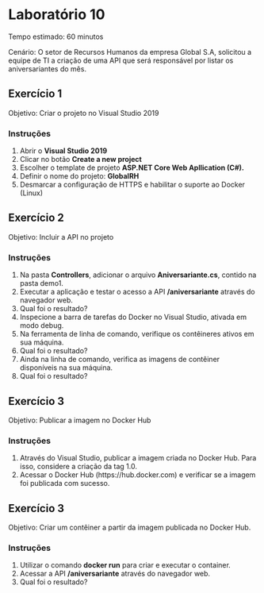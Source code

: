 # Laboratório 10

Tempo estimado: 60 minutos

Cenário: O setor de Recursos Humanos da empresa Global S.A, solicitou a equipe de TI a criação de uma API que será responsável por listar os aniversariantes do mês.

## Exercício 1
 
Objetivo: Criar o projeto no Visual Studio 2019

### Instruções

<ol>
    <li> Abrir o <b>Visual Studio 2019</b>
    <li> Clicar no botão <b>Create a new project</b>
    <li> Escolher o template de projeto <b>ASP.NET Core Web Apllication (C#).</b>
    <li> Definir o nome do projeto: <b>GlobalRH</b>
    <li> Desmarcar a configuração de HTTPS e habilitar o suporte ao Docker (Linux)</b>
</ol>

## Exercício 2
 
Objetivo: Incluir a API no projeto

### Instruções

<ol>
    <li> Na pasta <b>Controllers</b>, adicionar o arquivo <b>Aniversariante.cs</b>, contido na pasta demo1.
    <li> Executar a aplicação e testar o acesso a API <b>/aniversariante</b> através do navegador web.
    <li> Qual foi o resultado?
    <li> Inspecione a barra de tarefas do Docker no Visual Studio, ativada em modo debug.
    <li> Na ferramenta de linha de comando, verifique os contêineres ativos em sua máquina.
    <li> Qual foi o resultado?
    <li> Ainda na linha de comando, verifica as imagens de contêiner disponíveis na sua máquina.
    <li> Qual foi o resultado?
</ol>

## Exercício 3
 
Objetivo: Publicar a imagem no Docker Hub

### Instruções

<ol>
    <li> Através do Visual Studio, publicar a imagem criada no Docker Hub. Para isso, considere a criação da tag 1.0.
    <li> Acessar o Docker Hub (https://hub.docker.com) e verificar se a imagem foi publicada com sucesso.
</ol>

## Exercício 3
 
Objetivo: Criar um contêiner a partir da imagem publicada no Docker Hub.

### Instruções

<ol>
    <li> Utilizar o comando <b>docker run</b> para criar e executar o container.
    <li> Acessar a API <b>/aniversariante</b> através do navegador web.
    <li> Qual foi o resultado?
</ol>